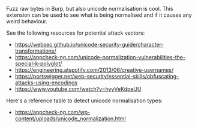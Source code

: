 Fuzz raw bytes in Burp, but also unicode normalisation is cool. This extension can be used to see what is being normalised and if it causes any weird behaviour.

See the following resources for potential attack vectors:

- https://websec.github.io/unicode-security-guide/character-transformations/
- https://appcheck-ng.com/unicode-normalization-vulnerabilities-the-special-k-polyglot/
- https://engineering.atspotify.com/2013/06/creative-usernames/
- https://portswigger.net/web-security/essential-skills/obfuscating-attacks-using-encodings
- https://www.youtube.com/watch?v=hyyVeKdpeUU

Here's a reference table to detect unicode normalisation types:

- https://appcheck-ng.com/wp-content/uploads/unicode_normalization.html
